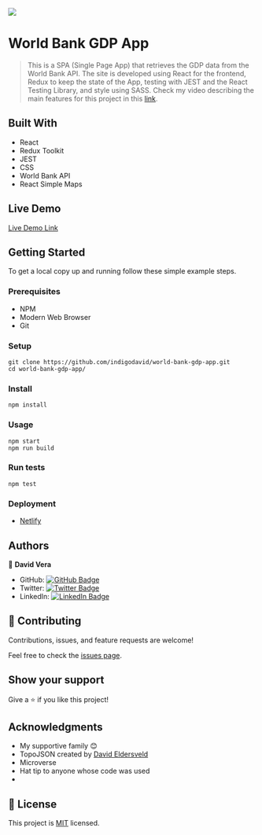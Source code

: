![](https://img.shields.io/badge/Microverse-blueviolet)

# World Bank GDP App

> This is a SPA (Single Page App) that retrieves the GDP data from the World Bank API. The site is developed using React for the frontend, Redux to keep the state of the App, testing with JEST and the React Testing Library, and style using SASS. Check my video describing the main features for this project in this [link](https://www.loom.com/share/9e9217a28fa34b7da91c606e102e7c6e).


## Built With

- React
- Redux Toolkit
- JEST
- CSS
- World Bank API
- React Simple Maps

## Live Demo

[Live Demo Link](https://dv-world-bank-gdp-app.netlify.app)


## Getting Started

To get a local copy up and running follow these simple example steps.

### Prerequisites

- NPM
- Modern Web Browser
- Git

### Setup

    git clone https://github.com/indigodavid/world-bank-gdp-app.git
    cd world-bank-gdp-app/
### Install

    npm install
### Usage

    npm start
    npm run build
### Run tests

    npm test
### Deployment

- [Netlify](https://dv-world-bank-gdp-app.netlify.app)

## Authors

👤 **David Vera**

- GitHub: [![GitHub Badge](https://img.shields.io/badge/-indigodavid-white?logo=GitHub&logoColor=181717&style=plastic)](https://github.com/indigodavid)
- Twitter: [![Twitter Badge](https://img.shields.io/badge/-indigo1987-white?logo=Twitter&logoColor=1DA1F2&style=plastic)](https://twitter.com/indigo1987)
- LinkedIn: [![LinkedIn Badge](https://img.shields.io/badge/-davidveracastillo-white?logo=LinkedIn&logoColor=1DA1F2&style=plastic)](https://linkedin.com/in/david-vera-castillo-001b5756/)
## 🤝 Contributing

Contributions, issues, and feature requests are welcome!

Feel free to check the [issues page](../../issues/).

## Show your support

Give a ⭐️ if you like this project!

## Acknowledgments

- My supportive family 😊
- TopoJSON created by [David Eldersveld](https://github.com/deldersveld) 
- Microverse
- Hat tip to anyone whose code was used
- 

## 📝 License

This project is [MIT](./MIT.md) licensed.
